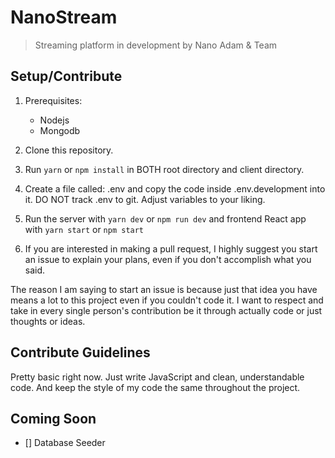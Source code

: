 # NanoStream

> Streaming platform in development by Nano Adam & Team

## Setup/Contribute

1. Prerequisites:

   - Nodejs
   - Mongodb

2. Clone this repository.

3. Run `yarn` or `npm install` in BOTH root directory and client directory.

4. Create a file called: .env and copy the code inside .env.development into it. DO NOT track .env to git. Adjust variables to your liking.

5. Run the server with `yarn dev` or `npm run dev` and frontend React app with `yarn start` or `npm start`

6. If you are interested in making a pull request, I highly suggest you start an issue to explain your plans, even if you don't accomplish what you said.

The reason I am saying to start an issue is because just that idea you have means a lot to this project even if you couldn't code it. I want to respect and take in every single person's contribution be it through actually code or just thoughts or ideas.

## Contribute Guidelines

Pretty basic right now. Just write JavaScript and clean, understandable code. And keep the style of my code the same throughout the project.

## Coming Soon

- [] Database Seeder
